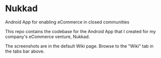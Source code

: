 # Nukkad
Android App for enabling eCommerce in closed communities

This repo contains the codebase for the Android App that I created for my company's eCommerce venture, Nukkad. 

The screenshots are in the default Wiki page. Browse to the "Wiki" tab in the tabs bar above.
